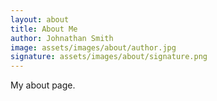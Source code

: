 ```yaml
---
layout: about
title: About Me
author: Johnathan Smith
image: assets/images/about/author.jpg
signature: assets/images/about/signature.png
---
```


My about page.

